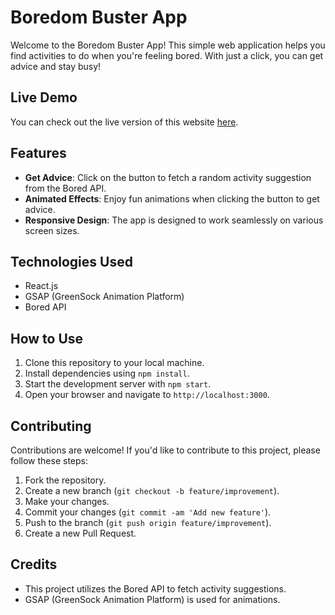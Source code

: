 # Boredom Buster App

Welcome to the Boredom Buster App! This simple web application helps you find activities to do when you're feeling bored. With just a click, you can get advice and stay busy!

## Live Demo

You can check out the live version of this website [here](https://anti-boredom.netlify.app/).

## Features

- **Get Advice**: Click on the button to fetch a random activity suggestion from the Bored API.
- **Animated Effects**: Enjoy fun animations when clicking the button to get advice.
- **Responsive Design**: The app is designed to work seamlessly on various screen sizes.

## Technologies Used

- React.js
- GSAP (GreenSock Animation Platform)
- Bored API

## How to Use

1. Clone this repository to your local machine.
2. Install dependencies using `npm install`.
3. Start the development server with `npm start`.
4. Open your browser and navigate to `http://localhost:3000`.

## Contributing

Contributions are welcome! If you'd like to contribute to this project, please follow these steps:

1. Fork the repository.
2. Create a new branch (`git checkout -b feature/improvement`).
3. Make your changes.
4. Commit your changes (`git commit -am 'Add new feature'`).
5. Push to the branch (`git push origin feature/improvement`).
6. Create a new Pull Request.

## Credits

- This project utilizes the Bored API to fetch activity suggestions.
- GSAP (GreenSock Animation Platform) is used for animations.
